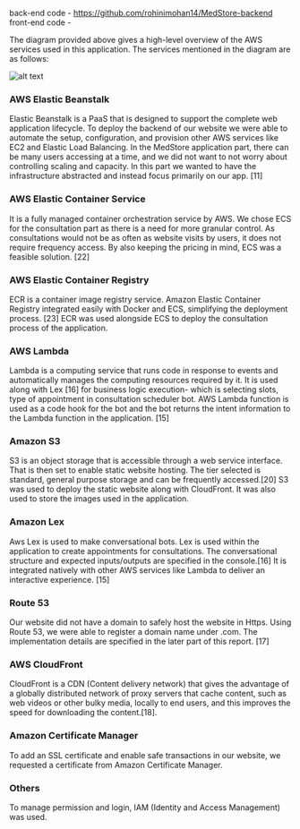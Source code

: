 
back-end code - https://github.com/rohinimohan14/MedStore-backend
front-end code - 

The diagram provided above gives a high-level overview of the AWS services used in this
application. The services mentioned in the diagram are as follows:

 ![alt text](https://github.com/rohinimohan14/MedStore/blob/main/architecture.png) 

### AWS Elastic Beanstalk
Elastic Beanstalk is a PaaS that is designed to support the complete web application
lifecycle. To deploy the backend of our website we were able to automate the setup,
configuration, and provision other AWS services like EC2 and Elastic Load Balancing. In
the MedStore application part, there can be many users accessing at a time, and we did
not want to not worry about controlling scaling and capacity. In this part we wanted to
have the infrastructure abstracted and instead focus primarily on our app. [11]

### AWS Elastic Container Service
It is a fully managed container orchestration service by AWS. We chose ECS for the
consultation part as there is a need for more granular control. As consultations would not
be as often as website visits by users, it does not require frequency access. By also
keeping the pricing in mind, ECS was a feasible solution. [22]
### AWS Elastic Container Registry
ECR is a container image registry service. Amazon Elastic Container Registry integrated
easily with Docker and ECS, simplifying the deployment process. [23] ECR was used
alongside ECS to deploy the consultation process of the application.
### AWS Lambda
Lambda is a computing service that runs code in response to events and automatically
manages the computing resources required by it. It is used along with Lex [16] for
business logic execution- which is selecting slots, type of appointment in consultation
scheduler bot. AWS Lambda function is used as a code hook for the bot and the bot
returns the intent information to the Lambda function in the application. [15]
### Amazon S3
S3 is an object storage that is accessible through a web service interface. That is then
set to enable static website hosting. The tier selected is standard, general purpose
storage and can be frequently accessed.[20] S3 was used to deploy the static website
along with CloudFront. It was also used to store the images used in the application.

### Amazon Lex
Aws Lex is used to make conversational bots. Lex is used within the application to create
appointments for consultations. The conversational structure and expected inputs/outputs
are specified in the console.[16] It is integrated natively with other AWS services like
Lambda to deliver an interactive experience. [15]

### Route 53
Our website did not have a domain to safely host the website in Https. Using Route 53,
we were able to register a domain name under .com. The implementation details are
specified in the later part of this report. [17]
### AWS CloudFront
CloudFront is a CDN (Content delivery network) that gives the advantage of a globally
distributed network of proxy servers that cache content, such as web videos or other bulky
media, locally to end users, and this improves the speed for downloading the content.[18].
### Amazon Certificate Manager
To add an SSL certificate and enable safe transactions in our website, we requested a
certificate from Amazon Certificate Manager.
### Others
To manage permission and login, IAM (Identity and Access Management) was used.

